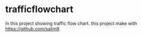 # trafficflowchart
In this project showing traffic flow chart.
this project make with https://github.com/salim9.
